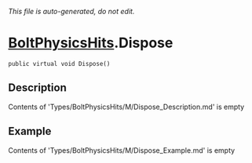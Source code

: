 *This file is auto-generated, do not edit.*

# [BoltPhysicsHits](Types/BoltPhysicsHits.md).Dispose
`public virtual void Dispose()`
## Description
Contents of 'Types/BoltPhysicsHits/M/Dispose_Description.md' is empty
## Example
Contents of 'Types/BoltPhysicsHits/M/Dispose_Example.md' is empty

